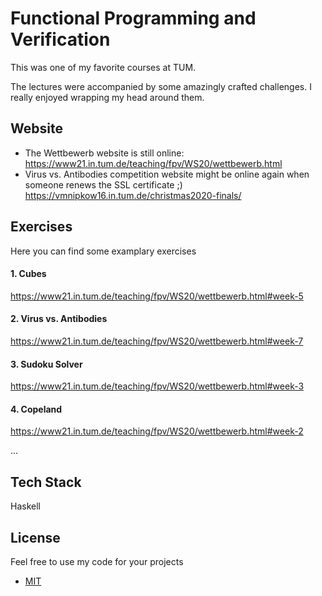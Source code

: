 # Functional Programming and Verification
This was one of my favorite courses at TUM. 

The lectures were accompanied by some amazingly crafted challenges. I really enjoyed wrapping my head around them.


## Website

- The Wettbewerb website is still online: https://www21.in.tum.de/teaching/fpv/WS20/wettbewerb.html
- Virus vs. Antibodies competition website might be online again when someone renews the SSL certificate ;) https://vmnipkow16.in.tum.de/christmas2020-finals/


## Exercises

Here you can find some examplary exercises

#### 1. Cubes
https://www21.in.tum.de/teaching/fpv/WS20/wettbewerb.html#week-5

#### 2. Virus vs. Antibodies
https://www21.in.tum.de/teaching/fpv/WS20/wettbewerb.html#week-7

#### 3. Sudoku Solver
https://www21.in.tum.de/teaching/fpv/WS20/wettbewerb.html#week-3

#### 4. Copeland
https://www21.in.tum.de/teaching/fpv/WS20/wettbewerb.html#week-2

...
## Tech Stack

Haskell


## License

Feel free to use my code for your projects 
- [MIT](https://choosealicense.com/licenses/mit/)

